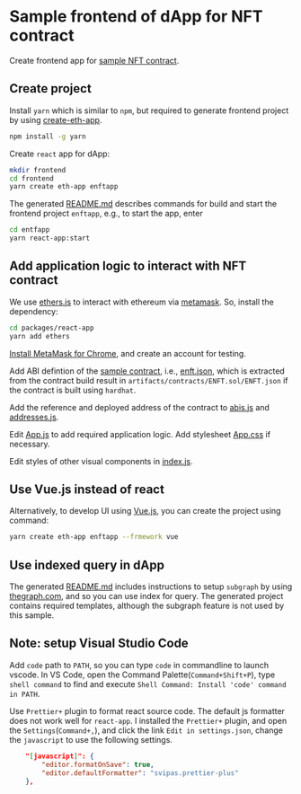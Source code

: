 # Sample frontend of dApp for NFT contract

Create frontend app for [sample NFT contract](https://github.com/yxuco/enft).

## Create project

Install `yarn` which is similar to `npm`, but required to generate frontend project by using [create-eth-app](https://github.com/paulrberg/create-eth-app).

```bash
npm install -g yarn
```

Create `react` app for dApp:

```bash
mkdir frontend
cd frontend
yarn create eth-app enftapp
```

The generated [README.md](./README-gen.md) describes commands for build and start the frontend project `enftapp`, e.g., to start the app, enter

```bash
cd entfapp
yarn react-app:start
```

## Add application logic to interact with NFT contract

We use [ethers.js](https://docs.ethers.io/v5/) to interact with ethereum via [metamask](https://metamask.io/).  So, install the dependency:

```bash
cd packages/react-app
yarn add ethers
```

[Install MetaMask for Chrome](https://metamask.io/download.html), and create an account for testing.

Add ABI defintion of the [sample contract](https://github.com/yxuco/enft), i.e., [enft.json](./packages/contracts/src/abis/enft.json), which is extracted from the contract build result in `artifacts/contracts/ENFT.sol/ENFT.json` if the contract is built using `hardhat`.

Add the reference and deployed address of the contract to [abis.js](./packages/contracts/src/abis.js) and [addresses.js](./packages/contracts/src/addresses.js).

Edit [App.js](./packages/react-app/src/App.js) to add required application logic.  Add stylesheet [App.css](./packages/react-app/src/App.css) if necessary.

Edit styles of other visual components in [index.js](./packages/react-app/src/components/index.js).

## Use Vue.js instead of react

Alternatively, to develop UI using [Vue.js](https://vuejs.org/), you can create the project using command:

```bash
yarn create eth-app enftapp --frmework vue
```

## Use indexed query in dApp

The generated [README.md](./README-gen.md) includes instructions to setup `subgraph` by using [thegraph.com](https://thegraph.com/docs), and so you can use index for query.  The generated project contains required templates, although the subgraph feature is not used by this sample.

## Note: setup Visual Studio Code

Add `code` path to `PATH`, so you can type `code` in commandline to launch vscode.  In VS Code, open the Command Palette(`Command+Shift+P`), type `shell command` to find and execute `Shell Command: Install 'code' command in PATH`.

Use `Prettier+` plugin to format react source code.  The default js formatter does not work well for `react-app`.  I installed the `Prettier+` plugin, and open the `Settings`(`Command+,`), and click the link `Edit in settings.json`, change the `javascript` to use the following settings.

```json
    "[javascript]": {
        "editor.formatOnSave": true,
        "editor.defaultFormatter": "svipas.prettier-plus"
    },
```
